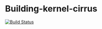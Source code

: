 # Building-kernel-cirrus
[![Build Status](https://api.cirrus-ci.com/github/NFS86/Building-kernel-cirrus.svg)](https://cirrus-ci.com/github/NFS86/Building-kernel-cirrus)
